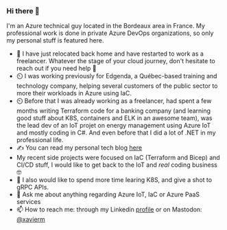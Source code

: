 ### Hi there 👋

I'm an Azure technical guy located in the Bordeaux area in France. My professional work is done in private Azure DevOps organizations, so only my personal stuff is featured here.

- 🏢 I have just relocated back home and have restarted to work as a freelancer. Whatever the stage of your cloud journey, don't hesitate to reach out if you need help 🤗
- ⏲️ I was working previously for Edgenda, a Québec-based training and technology company, helping several customers of the public sector to more their workloads in Azure using IaC.
- ⏲️ Before that I was already working as a freelancer, had spent a few months writing Terraform code for a banking company (and learning good stuff about K8S, containers and ELK in an awesome team), was the lead dev of an IoT projet on energy management using Azure IoT and mostly coding in C#. And even before that I did a lot of .NET in my professional life.
- ✍️ You can read my personal tech blog [here](https://blog.xmi.fr)
- My recent side projects were focused on IaC (Terraform and Bicep) and CI/CD stuff, I would like to get back to the IoT and _real_ coding business 🤓
- 🌱 I also would like to spend more time learing K8S, and give a shot to gRPC APIs.
- 💬 Ask me about anything regarding Azure IoT, IaC or Azure PaaS services
- 📫 How to reach me: through my Linkedin [profile](https://www.linkedin.com/in/mignotxavier) or on Mastodon: <a rel="me" href="https://hachyderm.io/@xavierm">@xavierm</a>
